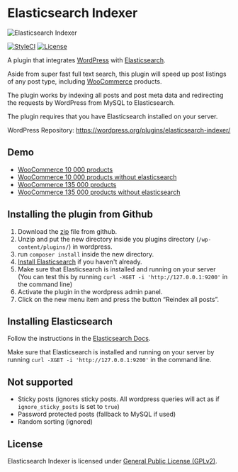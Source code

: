 Elasticsearch Indexer
=========
![Elasticsearch Indexer](http://mikael.ninja/github/assets/elasticsearch-indexer/banner-728x236.png)

[![StyleCI](https://styleci.io/repos/34813501/shield?style=flat)](https://styleci.io/repos/34813501)
[![License](https://img.shields.io/packagist/l/wallmanderco/elasticsearch-indexer.svg?style=flat)](https://packagist.org/packages/wallmanderco/elasticsearch-indexer)

A plugin that integrates [WordPress](https://github.com/WordPress/WordPress) with [Elasticsearch](https://www.elastic.co/products/elasticsearch).

Aside from super fast full text search, this plugin will speed up post listings of any post type, including [WooCommerce](http://www.woothemes.com/woocommerce/) products.

The plugin works by indexing all posts and post meta data and redirecting the requests by WordPress from MySQL to Elasticsearch.

The plugin requires that you have Elasticsearch installed on your server.

WordPress Repository: https://wordpress.org/plugins/elasticsearch-indexer/

## Demo
 - [WooCommerce 10 000 products](http://enabled-1.es-demo.wallmanderco.se/)
 - [WooCommerce 10 000 products without elasticsearch](http://disabled-1.es-demo.wallmanderco.se/)
 - [WooCommerce 135 000 products](http://enabled-2.es-demo.wallmanderco.se/)
 - [WooCommerce 135 000 products without elasticsearch](http://disabled-2.es-demo.wallmanderco.se/)

## Installing the plugin from Github
 1. Download the [zip](https://github.com/wallmanderco/elasticsearch-indexer/archive/master.zip) file from github.
 1. Unzip and put the new directory inside you plugins directory (`/wp-content/plugins/`) in wordpress.
 1. run `composer install` inside the new directory.
 1. [Install Elasticsearch](http://www.elastic.co/guide/en/elasticsearch/reference/1.5/_installation.html) if you haven't already.
 1. Make sure that Elasticsearch is installed and running on your server  
(You can test this by running `curl -XGET -i 'http://127.0.0.1:9200'` in the command line)
 1. Activate the plugin in the wordpress admin panel.
 1. Click on the new menu item and press the button “Reindex all posts”.

## Installing Elasticsearch
Follow the instructions in the [Elasticsearch Docs](https://www.elastic.co/guide/en/elasticsearch/guide/current/_installing_elasticsearch.html).

Make sure that Elasticsearch is installed and running on your server by running `curl -XGET -i 'http://127.0.0.1:9200'` in the command line.

## Not supported
 - Sticky posts (ignores sticky posts. All wordpress queries will act as if `ignore_sticky_posts` is set to `true`)
 - Password protected posts (fallback to MySQL if used)
 - Random sorting (ignored)

## License
Elasticsearch Indexer is licensed under [General Public License (GPLv2)](LICENSE).
